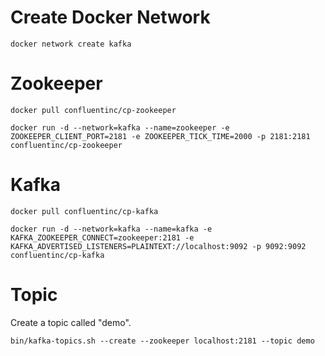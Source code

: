 # Create Docker Network
```
docker network create kafka
```

# Zookeeper
```
docker pull confluentinc/cp-zookeeper
```
```
docker run -d --network=kafka --name=zookeeper -e ZOOKEEPER_CLIENT_PORT=2181 -e ZOOKEEPER_TICK_TIME=2000 -p 2181:2181  confluentinc/cp-zookeeper
```

# Kafka
```
docker pull confluentinc/cp-kafka
```
```
docker run -d --network=kafka --name=kafka -e KAFKA_ZOOKEEPER_CONNECT=zookeeper:2181 -e KAFKA_ADVERTISED_LISTENERS=PLAINTEXT://localhost:9092 -p 9092:9092  confluentinc/cp-kafka
```

# Topic

Create a topic called "demo".

```
bin/kafka-topics.sh --create --zookeeper localhost:2181 --topic demo
```
